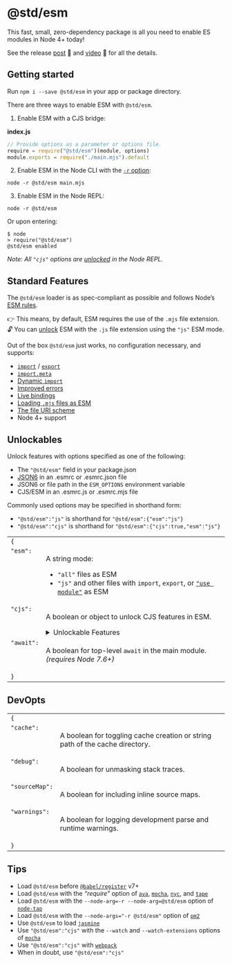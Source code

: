 # @std/esm

This fast, small, zero-dependency package is all you need to enable
ES modules in Node 4+ today!

See the release [post](https://medium.com/web-on-the-edge/es-modules-in-node-today-32cff914e4b)
:book: and [video](https://www.youtube.com/watch?v=60S1PFndbn0) :movie_camera:
for all the details.

Getting started
---

Run `npm i --save @std/esm` in your app or package directory.

There are three ways to enable ESM with `@std/esm`.

1. Enable ESM with a CJS bridge:

**index.js**
```js
// Provide options as a parameter or options file.
require = require("@std/esm")(module, options)
module.exports = require("./main.mjs").default
```

2. Enable ESM in the Node CLI with the [`-r` option](https://nodejs.org/api/cli.html#cli_r_require_module):

```shell
node -r @std/esm main.mjs
```

3. Enable ESM in the Node REPL:

```shell
node -r @std/esm
```

Or upon entering:

```shell
$ node
> require("@std/esm")
@std/esm enabled
```

*Note: All `"cjs"` options are [unlocked](#unlockables) in the Node REPL.*

Standard Features
---

The `@std/esm` loader is as spec-compliant
as possible and follows Node’s [ESM rules](https://github.com/nodejs/node-eps/blob/master/002-es-modules.md).

:point_right: This means, by default, ESM requires the use of the `.mjs` file
extension.<br>
:unlock: You can [unlock](#unlockables) ESM with the `.js` file extension using
the `"js"` ESM mode.

Out of the box `@std/esm` just works, no configuration necessary, and supports:

* [`import`](https://ponyfoo.com/articles/es6-modules-in-depth#import) / [`export`](https://ponyfoo.com/articles/es6-modules-in-depth#export)
* [`import.meta`](https://github.com/tc39/proposal-import-meta)
* [Dynamic `import`](https://github.com/tc39/proposal-dynamic-import)
* [Improved errors](https://github.com/standard-things/esm/wiki/improved-errors)
* [Live bindings](https://ponyfoo.com/articles/es6-modules-in-depth#bindings-not-values)
* [Loading `.mjs` files as ESM](https://github.com/nodejs/node-eps/blob/master/002-es-modules.md#32-determining-if-source-is-an-es-module)
* [The file URI scheme](https://en.wikipedia.org/wiki/File_URI_scheme)
* Node 4+ support

Unlockables
---

Unlock features with options specified as one of the following:

* The `"@std/esm"` field in your package.json
* [JSON6](https://github.com/d3x0r/json6) in an .esmrc or .esmrc.json file
* JSON6 or file path in the `ESM_OPTIONS` environment variable
* CJS/ESM in an .esmrc.js or .esmrc.mjs file

Commonly used options may be specified in shorthand form:

* `"@std/esm":"js"` is shorthand for `"@std/esm":{"esm":"js"}`
* `"@std/esm":"cjs"` is shorthand for `"@std/esm":{"cjs":true,"esm":"js"}`

<table>
<tr>
  <td colspan="2"><code>{</code></td>
</tr>
<tr>
  <td valign="top"><code>"esm":</code></td>
  <td>
    <p>A string mode:</p>
    <ul>
      <li><code>"all"</code> files as ESM</li>
      <li><code>"js"</code> and other files with <code>import</code>, <code>export</code>, or <a href="https://github.com/tc39/proposal-modules-pragma"><code>"use module"</code></a> as ESM</li>
    </ul>
  </td>
</tr>
<tr>
  <td valign="top"><code>"cjs":</code></td>
  <td>
    <p>A boolean or object to unlock CJS features in ESM.</p>
    <details>
      <summary>Unlockable Features</summary>
      <table>
      <tr>
        <td colspan="2"><code>{</code></td>
      </tr>
      <tr>
        <td valign="top"><code>"cache":</code></td>
        <td>
          <p>A boolean for storing ES modules in <code>require.cache</code>.</p>
        </td>
      </tr>
      <tr>
        <td valign="top"><code>"extensions":</code></td>
        <td>
          <p>A boolean for respecting <code>require.extensions</code> in ESM.</p>
        </td>
      </tr>
      <tr>
        <td valign="top"><code>"interop":</code></td>
        <td>
          <p>A boolean for <code>__esModule</code> interoperability.</p>
        </td>
      </tr>
      <tr>
        <td valign="top"><code>"namedExports":</code></td>
        <td>
          <p>A boolean for <a href="https://ponyfoo.com/articles/es6-modules-in-depth#importing-named-exports">importing named exports</a> of CJS modules.</p>
        </td>
      </tr>
      <tr>
        <td valign="top"><code>"paths":</code></td>
        <td>
          <p>A boolean for following CJS <a href="https://github.com/nodejs/node-eps/blob/master/002-es-modules.md#432-removal-of-non-local-dependencies">path rules</a> in ESM.</p>
        </td>
      </tr>
      <tr>
        <td valign="top"><code>"topLevelReturn":</code></td>
        <td>
          <p>A boolean for <a href="http://stackoverflow.com/questions/28955047/why-does-a-module-level-return-statement-work-in-node-js/#28955050">top-level <code>return</code></a>.</p>
        </td>
      </tr>
      <tr>
        <td valign="top"><code>"vars":</code></td>
        <td>
          <p>A boolean for <code>__dirname</code>, <code>__filename</code>, and <code>require</code> in ESM.</p>
        </td>
      </tr>
      <tr>
        <td colspan="2"><code>}</code></td>
      </tr>
      </table>
    </details>
  </td>
</tr>
<tr>
  <td valign="top"><code>"await":</code></td>
  <td>
    <p>A boolean for top-level <code>await</code> in the main module. <i>(requires Node 7.6+)</i></p>
  </td>
</tr>
<tr>
  <td colspan="2"><code>}</code></td>
</tr>
</table>

DevOpts
---

<table>
<tr>
  <td colspan="2"><code>{</code></td>
</tr>
<tr>
  <td valign="top"><code>"cache":</code></td>
  <td>
    <p>A boolean for toggling cache creation or string path of the cache directory.</p>
  </td>
</tr>
<tr>
  <td valign="top"><code>"debug":</code></td>
  <td>
    <p>A boolean for unmasking stack traces.</p>
  </td>
</tr>
<tr>
  <td valign="top"><code>"sourceMap":</code></td>
  <td>
    <p>A boolean for including inline source maps.</p>
  </td>
</tr>
<tr>
  <td valign="top"><code>"warnings":</code></td>
  <td>
    <p>A boolean for logging development parse and runtime warnings.</p>
  </td>
</tr>
<tr>
  <td colspan="2"><code>}</code></td>
</tr>
</table>

Tips
---
* Load `@std/esm` before
  [`@babel/register`](https://github.com/babel/babel/tree/master/packages/babel-register) v7+
* Load `@std/esm` with the *“require”* option of
  [`ava`](https://github.com/avajs/ava#options),
  [`mocha`](https://mochajs.org/#-r---require-module-name),
  [`nyc`](https://github.com/istanbuljs/nyc#require-additional-modules), and
  [`tape`](https://github.com/substack/tape#preloading-modules)
* Load `@std/esm` with the `--node-arg=-r --node-arg=@std/esm` option of
  [`node-tap`](http://www.node-tap.org/cli/)
* Load `@std/esm` with the `--node-args="-r @std/esm"` option of
  [`pm2`](http://pm2.keymetrics.io/docs/usage/quick-start/#options)
* Use `@std/esm` to load [`jasmine`](https://jasmine.github.io/setup/nodejs.html#a-simple-example-using-the-library)
* Use `"@std/esm":"cjs"` with the `--watch` and `--watch-extensions` options of
  [`mocha`](https://mochajs.org/#-w---watch)
* Use `"@std/esm":"cjs"` with [`webpack`](https://github.com/webpack/webpack)
* When in doubt, use `"@std/esm":"cjs"`
